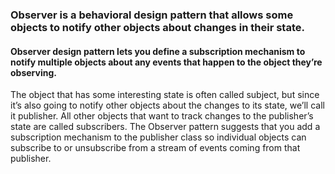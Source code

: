 ### Observer is a behavioral design pattern that allows some objects to notify other objects about changes in their state.
#### Observer design pattern lets you define a subscription mechanism to notify multiple objects about any events that happen to the object they’re observing.

The object that has some interesting state is often called subject, but since it’s also going to notify other objects about the changes to its state, we’ll call it publisher. All other objects that want to track changes to the publisher’s state are called subscribers.
The Observer pattern suggests that you add a subscription mechanism to the publisher class so individual objects can subscribe to or unsubscribe from a stream of events coming from that publisher.
